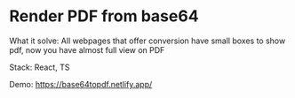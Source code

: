 # Render PDF from base64

What it solve: All webpages that offer conversion have small boxes to show pdf, now you have almost full view on PDF

Stack: React, TS

Demo: https://base64topdf.netlify.app/

